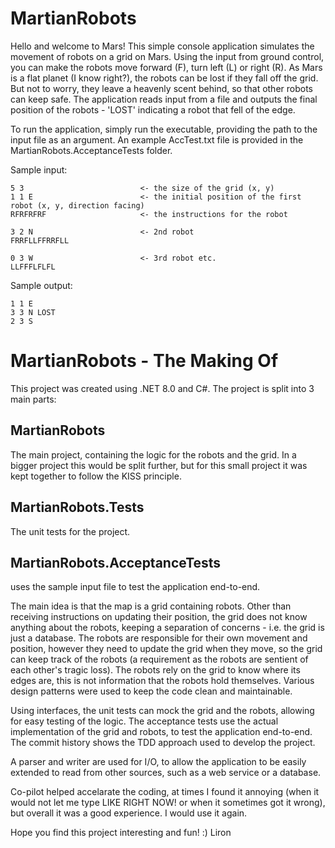 # MartianRobots
Hello and welcome to Mars! This simple console application simulates the movement of robots on a grid on Mars.
Using the input from ground control, you can make the robots move forward (F), turn left (L) or right (R).
As Mars is a flat planet (I know right?), the robots can be lost if they fall off the grid.
But not to worry, they leave a heavenly scent behind, so that other robots can keep safe.
The application reads input from a file and outputs the final position of the robots - 'LOST' indicating a robot that fell of the edge.

To run the application, simply run the executable, providing the path to the input file as an argument.
An example AccTest.txt file is provided in the MartianRobots.AcceptanceTests folder.


Sample input:
```
5 3                          <- the size of the grid (x, y)
1 1 E                        <- the initial position of the first robot (x, y, direction facing)
RFRFRFRF                     <- the instructions for the robot

3 2 N                        <- 2nd robot
FRRFLLFFRRFLL

0 3 W                        <- 3rd robot etc.
LLFFFLFLFL
```

Sample output:
```
1 1 E
3 3 N LOST
2 3 S
```

# MartianRobots - The Making Of
This project was created using .NET 8.0 and C#.
The project is split into 3 main parts:

## MartianRobots
The main project, containing the logic for the robots and the grid.
In a bigger project this would be split further,
but for this small project it was kept together to follow the KISS principle.

## MartianRobots.Tests
The unit tests for the project.

## MartianRobots.AcceptanceTests
uses the sample input file to test the application end-to-end.
	
The main idea is that the map is a grid containing robots. Other than receiving instructions on updating their position, the grid does not know anything about the robots, keeping a separation of concerns - i.e. the grid is just a database.
The robots are responsible for their own movement and position, however they need to update the grid when they move, so the grid can keep track of the robots (a requirement as the robots are sentient of each other's tragic loss).
The robots rely on the grid to know where its edges are, this is not information that the robots hold themselves.
Various design patterns were used to keep the code clean and maintainable.

Using interfaces, the unit tests can mock the grid and the robots, allowing for easy testing of the logic.
The acceptance tests use the actual implementation of the grid and robots, to test the application end-to-end.
The commit history shows the TDD approach used to develop the project.

A parser and writer are used for I/O, to allow the application to be easily extended to read from other sources, such as a web service or a database.

Co-pilot helped accelarate the coding, at times I found it annoying (when it would not let me type LIKE RIGHT NOW! or when it sometimes got it wrong), but overall it was a good experience. I would use it again. 

Hope you find this project interesting and fun! :)
Liron
